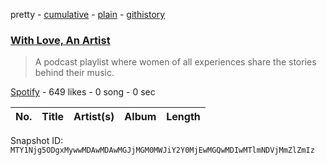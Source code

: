 pretty - [cumulative](/playlists/cumulative/37i9dQZF1DX49H7UBWpZWR.md) - [plain](/playlists/plain/37i9dQZF1DX49H7UBWpZWR) - [githistory](https://github.githistory.xyz/mackorone/spotify-playlist-archive/blob/main/playlists/plain/37i9dQZF1DX49H7UBWpZWR)

### [With Love, An Artist](https://open.spotify.com/playlist/37i9dQZF1DX49H7UBWpZWR)

> A podcast playlist where women of all experiences share the stories behind their music.

[Spotify](https://open.spotify.com/user/spotify) - 649 likes - 0 song - 0 sec

| No. | Title | Artist(s) | Album | Length |
|---|---|---|---|---|

Snapshot ID: `MTY1Njg5ODgxMywwMDAwMDAwMGJjMGM0MWJiY2Y0MjEwMGQwMDIwMTlmNDVjMmZlZmIz`
